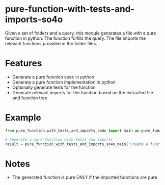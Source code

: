 # pure-function-with-tests-and-imports-so4o

Given a set of folders and a query, this module generates a file with a pure function in python. The function fulfills the query. The file imports the relevant functions provided in the folder files.

# Features
- Generate a pure function spec in python
- Generate a pure function implementation in python
- Optionally generate tests for the function
- Generate relevant imports for the function based on the extracted file and function tree

# Example
```python
from pure_function_with_tests_and_imports_so4o import main as pure_function_with_tests_and_imports_so4o_main

# Generate a pure function with tests and imports
result = pure_function_with_tests_and_imports_so4o_main("Create a function to calculate the sum of two numbers")
```

# Notes
- The generated function is pure ONLY if the imported functions are pure.